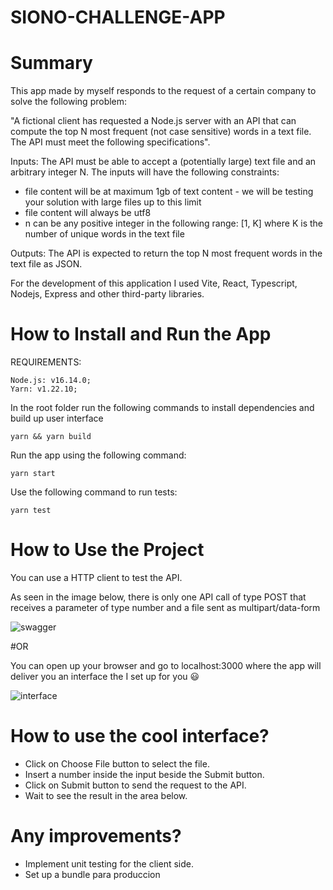 # SIONO-CHALLENGE-APP

# Summary
This app made by myself responds to the request of a certain company to solve the following problem:

"A fictional client has requested a Node.js server with an API that can compute the top N most frequent (not case sensitive) words in a text file. The API must meet the following specifications".

Inputs: The API must be able to accept a (potentially large) text file and an arbitrary integer N. The inputs will have the following constraints:
* file content will be at maximum 1gb of text content - we will be testing your solution with large files up to this limit
* file content will always be utf8
* n can be any positive integer in the following range: [1, K] where K is the number of unique words in the text file

Outputs: The API is expected to return the top N most frequent words in the text file as JSON.

For the development of this application I used Vite, React, Typescript, Nodejs, Express and other third-party libraries.

# How to Install and Run the App

REQUIREMENTS:

```
Node.js: v16.14.0;
Yarn: v1.22.10;
```

In the root folder run the following commands to install dependencies and build up user interface

```
yarn && yarn build
```

Run the app using the following command:

```
yarn start
```

Use the following command to run tests:

```
yarn test
```

# How to Use the Project

You can use a HTTP client to test the API.

As seen in the image below, there is only one API call of type POST that receives a parameter of type number and a file sent as multipart/data-form

![swagger](https://user-images.githubusercontent.com/87045338/158280057-98816c84-8500-4542-becc-3e5a351b76f8.jpg)

#OR

You can open up your browser and go to localhost:3000 where the app will deliver you an interface the I set up for you :smiley:

![interface](https://user-images.githubusercontent.com/87045338/158281464-61450444-5b01-4c77-b3ec-d8ee326e82ec.jpg)

# How to use the cool interface?

- Click on Choose File button to select the file.
- Insert a number inside the input beside the Submit button.
- Click on Submit button to send the request to the API.
- Wait to see the result in the area below.

# Any improvements? 

- Implement unit testing for the client side.
- Set up a bundle para produccion
